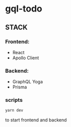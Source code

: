 # gql-todo

## STACK
### Frontend:
  * React
  * Apollo Client
### Backend:
  - GraphQL Yoga
  - Prisma


### scripts

```js
yarn dev
```
to start frontend and backend